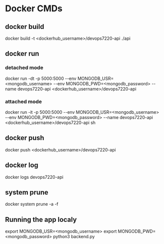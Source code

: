 # Docker CMDs

## docker build
docker build -t <dockerhub_username>/devops7220-api ./api

## docker run
### detached mode
docker run -dt -p 5000:5000 --env MONGODB_USR=<mongodb_username> --env MONGODB_PWD=<mongodb_password> --name devops7220-api <dockerhub_username>/devops7220-api
### attached mode
docker run -it -p 5000:5000 --env MONGODB_USR=<mongodb_username> --env MONGODB_PWD=<mongodb_password> --name devops7220-api <dockerhub_username>/devops7220-api sh

## docker push
docker push <dockerhub_username>/devops7220-api

## docker log
docker logs devops7220-api

## system prune
docker system prune -a -f

## Running the app localy
export MONGODB_USR=<mongodb_username> 
export MONGODB_PWD=<mongodb_password>
python3 backend.py
